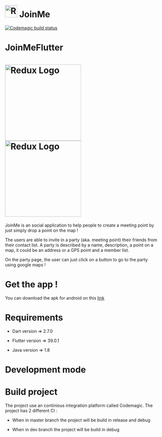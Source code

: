 # <img src='https://storage.googleapis.com/joinme-2aa7a.appspot.com/logo.png' height='40' alt='Redux Logo' aria-label='redux.js.org' /> JoinMe

[![Codemagic build status](https://api.codemagic.io/apps/5e46ad835420555db3ca6178/5e46ad835420555db3ca6177/status_badge.svg)](https://codemagic.io/apps/5e46ad835420555db3ca6178/5e46ad835420555db3ca6177/latest_build)
# JoinMeFlutter

# <img src='https://storage.googleapis.com/joinme-2aa7a.appspot.com/87493379_2638298063072453_7275545694570545152_n.jpg' height='250' alt='Redux Logo' aria-label='redux.js.org' /> <img src='https://storage.googleapis.com/joinme-2aa7a.appspot.com/87499390_335287354073467_5132856063296536576_n.jpg' height='250' alt='Redux Logo' aria-label='redux.js.org' />

JoinMe is an social application to help people to create a meeting point by just simply drop a point on the map !

The users are able to invite in a party (aka. meeting point) their friends from their contact list.
A party is described by a name,  description, a point on a map, it could be an address or a GPS point and a member list.

On the party page, the user can just click on a button to go to the party using google maps !

# Get the app !

You can download the apk for android on this <a href='https://storage.googleapis.com/joinme-2aa7a.appspot.com/join-me-140892291aa8492fbecbaf1ad3de1a52-signed.apk'>link</a>

# Requirements

- Dart version => 2.7.0

- Flutter version => 39.0.1

- Java version => 1.8

# Development mode


# Build project

The project use an continious integration platform called Codemagic.
The project has 2 different CI : 

- When in master branch the project will be build in release and debug

- When in dev branch the project will be build in debug
